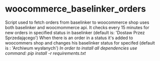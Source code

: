 # woocommerce_baselinker_orders
Script used to fetch orders from baselinker to woocommerce shop uses both baselinker and woocmommerce api.
It checks every 15 minutes for new orders in specified status in baselinker (default is: 'Dostaw Przez Sprzedającego')
When there is an order in a status it's added to woocommers shop and changes his baselinker status for specifed (default is : 'Archiwum wysłanych')
*In order to install all dependencies use command: pip install -r requirements.txt*
